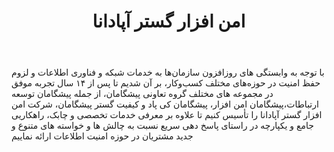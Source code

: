﻿---
layout: post
title: امن افزار گستر آپادانا
name_en: amnafzar
company_slug: amnafzar
logo: 
cover: 
company_count:
founded:
location: ""
total_review: 
total_interview: 
salary_avg: 
salary_min: 
salary_max: 
rate: 
view_count: 
industry: کامپیوتر، فناوری اطلاعات و اینترنت
city: تهران, تهران
size_en: S
size: 11-50 نفر
site: http://www.amnafzar.net/
---

با توجه به وابستگی های روزافزون سازمان‌ها به خدمات شبکه و فناوری اطلاعات و لزوم حفظ امنیت در حوزه‌های مختلف کسب‌وکار، بر آن شدیم تا پس از ۱۴ سال تجربه موفق در مجموعه های مختلف گروه تعاونی پیشگامان، از جمله پیشگامان توسعه ارتباطات،پیشگامان امن افزار، پیشگامان کی پاد و کیفیت گستر پیشگامان، شرکت امن افزار گستر آپادانا را تأسیس کنیم تا علاوه بر معرفی خدمات تخصصی و چابک، راهکاریی جامع و یکپارچه در راستای پاسخ دهی سریع نسبت به چالش ها و خواسته های متنوع و جدید مشتریان در حوزه امنیت اطلاعات ارائه نماییم



